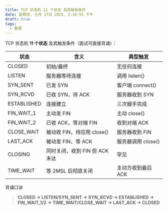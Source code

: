 ```yaml
---
title: TCP 状态机 11 个状态 及其触发条件
date: 星期四, 七月 17日 2025, 2:16:55 下午
draft: true
tags:
  - 数通
---
```

TCP 状态机 **11 个状态** 及其触发条件（面试可直接背诵）：

| 状态          | 含义                   | 典型触发          |
| ----------- | -------------------- | ------------- |
| CLOSED      | 初始/最终                | 无任何连接         |
| LISTEN      | 服务器等待连接              | 调用 listen()   |
| SYN_SENT    | 已发 SYN               | 客户端 connect() |
| SYN_RCVD    | 已收 SYN，待 ACK         | 服务器收到 SYN     |
| ESTABLISHED | 连接建立                 | 三次握手完成        |
| FIN_WAIT_1  | 主动发 FIN              | 主动 close()    |
| FIN_WAIT_2  | 已收 ACK，等对端 FIN       | 收到对端 ACK      |
| CLOSE_WAIT  | 被动收 FIN，待应用 close()  | 服务器收到 FIN     |
| LAST_ACK    | 被动发 FIN，等 ACK        | 服务器调用 close() |
| CLOSING     | 同时关闭，收到 FIN 但 ACK 未达 | 罕见            |
| TIME_WAIT   | 等 2MSL 后彻底关闭         | 主动方收到最后 ACK   |

背诵口诀  
> **CLOSED → LISTEN/SYN_SENT → SYN_RCVD → ESTABLISHED → FIN_WAIT_1/2 → TIME_WAIT/CLOSE_WAIT → LAST_ACK → CLOSED**